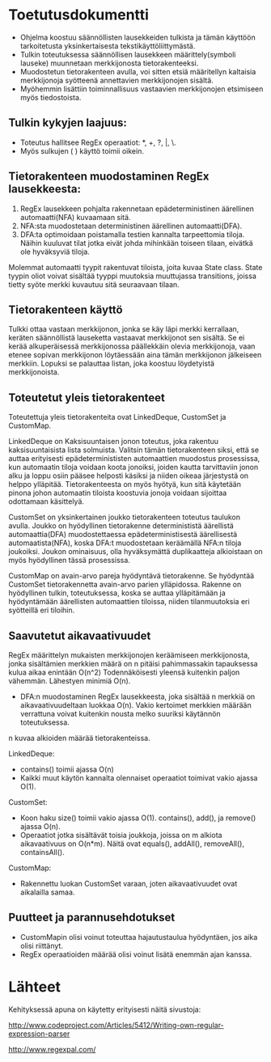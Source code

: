 # Toetutusdokumentti

- Ohjelma koostuu säännöllisten lausekkeiden tulkista ja tämän käyttöön tarkoitetusta yksinkertaisesta tekstikäyttöliittymästä.
- Tulkin toteutuksessa säännöllisen lausekkeen määrittely(symboli lauseke) muunnetaan merkkijonosta tietorakenteeksi.
- Muodostetun tietorakenteen avulla, voi sitten etsiä määritellyn kaltaisia merkkijonoja syötteenä annettavien merkkijonojen sisältä.
- Myöhemmin lisättiin toiminnallisuus vastaavien merkkijonojen etsimiseen myös tiedostoista.

## Tulkin kykyjen laajuus:
- Toteutus hallitsee RegEx operaatiot: *, +, ?, |, \\.
- Myös sulkujen ( ) käyttö toimii oikein.

## Tietorakenteen muodostaminen RegEx lausekkeesta:

1. RegEx lausekkeen pohjalta rakennetaan epädeterministinen äärellinen automaatti(NFA) kuvaamaan sitä.
2. NFA:sta muodostetaan deterministinen äärellinen automaatti(DFA).
3. DFA:ta optimoidaan poistamalla testien kannalta tarpeettomia tiloja. Näihin kuuluvat tilat jotka eivät johda mihinkään toiseen tilaan, eivätkä ole hyväksyviä tiloja.

Molemmat automaatti tyypit rakentuvat tiloista, joita kuvaa State class. State tyypin oliot voivat sisältää tyyppi muutoksia muuttujassa transitions, joissa tietty syöte merkki kuvautuu sitä seuraavaan tilaan.

## Tietorakenteen käyttö

Tulkki ottaa vastaan merkkijonon, jonka se käy läpi merkki kerrallaan, keräten säännöllistä lauseketta vastaavat merkkijonot sen sisältä. Se ei kerää alkuperäisessä merkkijonossa päällekkäin olevia merkkijonoja, vaan etenee sopivan merkkijonon löytäessään aina tämän merkkijonon jälkeiseen merkkiin. Lopuksi se palauttaa
listan, joka koostuu löydetyistä merkkijonoista.

## Toteutetut yleis tietorakenteet

Toteutettuja yleis tietorakenteita ovat LinkedDeque, CustomSet ja CustomMap.

LinkedDeque on Kaksisuuntaisen jonon toteutus, joka rakentuu kaksisuuntaisista lista solmuista. Valitsin tämän tietorakenteen siksi, että se auttaa erityisesti epädeterminististen automaattien muodostus prosessissa, kun automaatin tiloja voidaan koota jonoiksi, joiden kautta tarvittaviin jonon alku ja loppu osiin pääsee helposti käsiksi ja niiden oikeaa järjestystä on helppo ylläpitää. Tietorakenteesta on myös hyötyä, kun sitä käytetään pinona johon automaatin tiloista koostuvia jonoja voidaan sijoittaa odottamaan käsittelyä.

CustomSet on yksinkertainen joukko tietorakenteen toteutus taulukon avulla. Joukko on hyödyllinen tietorakenne determinististä äärellistä automaattia(DFA) muodostettaessa epädeterministisestä äärellisestä automaatista(NFA), koska DFA:t muodostetaan keräämällä NFA:n tiloja joukoiksi. Joukon ominaisuus, olla hyväksymättä duplikaatteja alkioistaan on myös hyödyllinen tässä prosessissa.

CustomMap on avain-arvo pareja hyödyntävä tietorakenne. Se hyödyntää CustomSet tietorakennetta avain-arvo parien ylläpidossa. Rakenne on hyödyllinen tulkin, toteutuksessa, koska se auttaa ylläpitämään ja hyödyntämään äärellisten automaattien tiloissa, niiden tilanmuutoksia eri syötteillä eri tiloihin.

## Saavutetut aikavaativuudet

RegEx määrittelyn mukaisten merkkijonojen keräämiseen merkkijonosta, jonka sisältämien merkkien määrä on n pitäisi pahimmassakin tapauksessa kulua aikaa enintään O(n^2) Todennäköisesti yleensä kuitenkin paljon vähemmän. Lähestyen minimiä O(n).

- DFA:n muodostaminen RegEx lausekkeesta, joka sisältää n merkkiä on aikavaativuudeltaan luokkaa O(n). Vakio kertoimet merkkien määrään verrattuna voivat kuitenkin nousta melko suuriksi käytännön toteutuksessa.

n kuvaa alkioiden määrää tietorakenteissa.

LinkedDeque:
- contains() toimii ajassa O(n)
- Kaikki muut käytön kannalta olennaiset operaatiot toimivat vakio ajassa O(1).

CustomSet:
- Koon haku size() toimii vakio ajassa O(1). contains(), add(), ja remove() ajassa O(n).
- Operaatiot jotka sisältävät toisia joukkoja, joissa on m alkiota aikavaativuus on O(n*m). Näitä ovat equals(), addAll(), removeAll(), containsAll().

CustomMap:
- Rakennettu luokan CustomSet varaan, joten aikavaativuudet ovat aikalailla samaa.

## Puutteet ja parannusehdotukset
- CustomMapin olisi voinut toteuttaa hajautustaulua hyödyntäen, jos aika olisi riittänyt.
- RegEx operaatioiden määrää olisi voinut lisätä enemmän ajan kanssa.

# Lähteet

Kehityksessä apuna on käytetty erityisesti näitä sivustoja:

http://www.codeproject.com/Articles/5412/Writing-own-regular-expression-parser

http://www.regexpal.com/